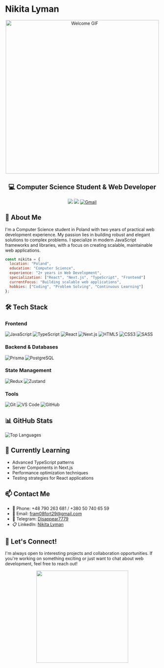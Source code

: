 # Nikita Lyman

<div align="center">
  <img src="https://user-images.githubusercontent.com/74038190/225813708-98b745f2-7d22-48cf-9150-083f1b00d6c9.gif" alt="Welcome GIF" width="500px">
  
  ## 💻 Computer Science Student & Web Developer

  <a href="https://t.me/disappear7779"><img src="https://img.shields.io/badge/Telegram-2CA5E0?style=for-the-badge&logo=telegram&logoColor=white"></a>
  <a href="https://www.linkedin.com/in/nikita-lyman-325844332/"><img src="https://img.shields.io/badge/LinkedIn-0077B5?style=for-the-badge&logo=linkedin&logoColor=white"></a>
<a href="https://mail.google.com/mail/?view=cm&fs=1&to=fram08fort29@gmail.com">
  <img src="https://img.shields.io/badge/Gmail-D14836?style=for-the-badge&logo=gmail&logoColor=white" alt="Gmail">
</a>

</div>

## 🧐 About Me

I'm a Computer Science student in Poland with two years of practical web development experience. My passion lies in building robust and elegant solutions to complex problems. I specialize in modern JavaScript frameworks and libraries, with a focus on creating scalable, maintainable web applications.

```javascript
const nikita = {
  location: "Poland",
  education: "Computer Science",
  experience: "2+ years in Web Development",
  specialization: ["React", "Next.js", "TypeScript", "Frontend"]
  currentFocus: "Building scalable web applications",
  hobbies: ["Coding", "Problem Solving", "Continuous Learning"]
};
```

## 🛠️ Tech Stack


  
### Frontend
  
![JavaScript](https://img.shields.io/badge/JavaScript-F7DF1E?style=for-the-badge&logo=javascript&logoColor=black)
![TypeScript](https://img.shields.io/badge/TypeScript-3178C6?style=for-the-badge&logo=typescript&logoColor=white)
![React](https://img.shields.io/badge/React-61DAFB?style=for-the-badge&logo=react&logoColor=black)
![Next.js](https://img.shields.io/badge/Next.js-000000?style=for-the-badge&logo=next.js&logoColor=white)
![HTML5](https://img.shields.io/badge/HTML5-E34F26?style=for-the-badge&logo=html5&logoColor=white)
![CSS3](https://img.shields.io/badge/CSS3-1572B6?style=for-the-badge&logo=css3&logoColor=white)
![SASS](https://img.shields.io/badge/SASS-CC6699?style=for-the-badge&logo=sass&logoColor=white)

### Backend & Databases
  
![Prisma](https://img.shields.io/badge/Prisma-2D3748?style=for-the-badge&logo=prisma&logoColor=white)
![PostgreSQL](https://img.shields.io/badge/PostgreSQL-316192?style=for-the-badge&logo=postgresql&logoColor=white)

### State Management
  
![Redux](https://img.shields.io/badge/Redux-764ABC?style=for-the-badge&logo=redux&logoColor=white)
![Zustand](https://img.shields.io/badge/Zustand-000000?style=for-the-badge&logo=zustand&logoColor=white)

### Tools
  
![Git](https://img.shields.io/badge/Git-F05032?style=for-the-badge&logo=git&logoColor=white)
![VS Code](https://img.shields.io/badge/VS_Code-007ACC?style=for-the-badge&logo=visual-studio-code&logoColor=white)
![GitHub](https://img.shields.io/badge/GitHub-181717?style=for-the-badge&logo=github&logoColor=white)



## 📊 GitHub Stats

<div>
  <img src="https://github-readme-stats.vercel.app/api/top-langs/?username=Nikitaliman&layout=compact&theme=tokyonight" alt="Top Languages">
</div>

## 🌱 Currently Learning

- Advanced TypeScript patterns
- Server Components in Next.js
- Performance optimization techniques
- Testing strategies for React applications

## 📫 Contact Me

- 📱 Phone: +48 790 263 681 / +380 50 740 65 59
- 📧 Email: fram08fort29@gmail.com
- 💬 Telegram: [Disappear7779](https://t.me/disappear7779)
- 📋 LinkedIn: [Nikita Lyman](https://www.linkedin.com/in/nikita-lyman-325844332/)

## 🤝 Let's Connect!

I'm always open to interesting projects and collaboration opportunities. If you're working on something exciting or just want to chat about web development, feel free to reach out!

<div align="center">
  <img src="https://media1.giphy.com/media/v1.Y2lkPTc5MGI3NjExZDdoZGJlbmdlcXp5YXViNWtyMzRmaHo5OG9odTc5YXRnYXNpeGJyZyZlcD12MV9pbnRlcm5hbF9naWZfYnlfaWQmY3Q9Zw/ZOGCyj0NW28gg/giphy.gif" width="300px">
</div>
